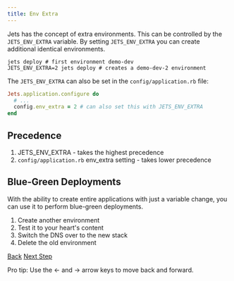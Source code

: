```yaml
---
title: Env Extra
---
```


Jets has the concept of extra environments. This can be controlled by the `JETS_ENV_EXTRA` variable.  By setting `JETS_ENV_EXTRA` you can create additional identical environments.

    jets deploy # first environment demo-dev
    JETS_ENV_EXTRA=2 jets deploy # creates a demo-dev-2 environment

The `JETS_ENV_EXTRA` can also be set in the `config/application.rb` file:

```ruby
Jets.application.configure do
  # ...
  config.env_extra = 2 # can also set this with JETS_ENV_EXTRA
end
```

## Precedence

1. JETS_ENV_EXTRA - takes the highest precedence
2. `config/application.rb` env_extra setting - takes lower precedence

## Blue-Green Deployments

With the ability to create entire applications with just a variable change, you can use it to perform blue-green deployments.

1. Create another environment
2. Test it to your heart's content
3. Switch the DNS over to the new stack
4. Delete the old environment

<a id="prev" class="btn btn-basic" href="{% link _docs/env-files.md %}">Back</a>
<a id="next" class="btn btn-primary" href="{% link _docs/routes-workaround.md %}">Next Step</a>
<p class="keyboard-tip">Pro tip: Use the <- and -> arrow keys to move back and forward.</p>
